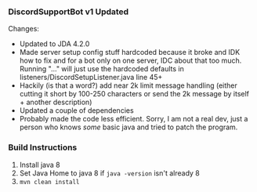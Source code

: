 ### DiscordSupportBot v1 Updated
Changes:
- Updated to JDA 4.2.0
- Made server setup config stuff hardcoded because it broke and IDK how to fix and for a bot only on one server, IDC about that too much. Running "..." will just use the hardcoded defaults in listeners/DiscordSetupListener.java line 45+
- Hackily (is that a word?) add near 2k limit message handling (either cutting it short by 100-250 characters or send the 2k message by itself + another description)
- Updated a couple of dependencies
- Probably made the code less efficient. Sorry, I am not a real dev, just a person who knows *some* basic java and tried to patch the program.
### Build Instructions
1. Install java 8
2. Set Java Home to java 8 if `java -version` isn't already 8
3. `mvn clean install`
